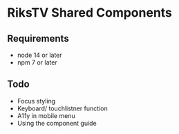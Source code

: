 # RiksTV Shared Components 

## Requirements

- node 14 or later
- npm 7 or later


## Todo
- Focus styling
- Keyboard/ touchlistner function
- A11y in mobile menu
- Using the component guide